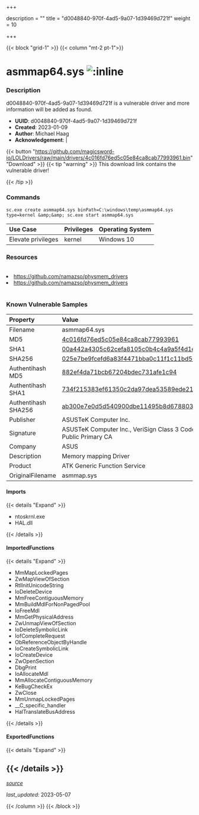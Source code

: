 +++

description = ""
title = "d0048840-970f-4ad5-9a07-1d39469d721f"
weight = 10

+++


{{< block "grid-1" >}}
{{< column "mt-2 pt-1">}}


# asmmap64.sys ![:inline](/images/twitter_verified.png) 


### Description

d0048840-970f-4ad5-9a07-1d39469d721f is a vulnerable driver and more information will be added as found.
- **UUID**: d0048840-970f-4ad5-9a07-1d39469d721f
- **Created**: 2023-01-09
- **Author**: Michael Haag
- **Acknowledgement**:  | [](https://twitter.com/)

{{< button "https://github.com/magicsword-io/LOLDrivers/raw/main/drivers/4c016fd76ed5c05e84ca8cab77993961.bin" "Download" >}}
{{< tip "warning" >}}
This download link contains the vulnerable driver!

{{< /tip >}}

### Commands

```
sc.exe create asmmap64.sys binPath=C:\windows\temp\asmmap64.sys type=kernel &amp;&amp; sc.exe start asmmap64.sys
```

| Use Case | Privileges | Operating System | 
|:---- | ---- | ---- |
| Elevate privileges | kernel | Windows 10 |

### Resources
<br>
<li><a href=" https://github.com/namazso/physmem_drivers"> https://github.com/namazso/physmem_drivers</a></li>
<li><a href="https://github.com/namazso/physmem_drivers">https://github.com/namazso/physmem_drivers</a></li>
<br>

### Known Vulnerable Samples

| Property           | Value |
|:-------------------|:------|
| Filename           | asmmap64.sys |
| MD5                | [4c016fd76ed5c05e84ca8cab77993961](https://www.virustotal.com/gui/file/4c016fd76ed5c05e84ca8cab77993961) |
| SHA1               | [00a442a4305c62cefa8105c0b4c4a9a5f4d1e93b](https://www.virustotal.com/gui/file/00a442a4305c62cefa8105c0b4c4a9a5f4d1e93b) |
| SHA256             | [025e7be9fcefd6a83f4471bba0c11f1c11bd5047047d26626da24ee9a419cdc4](https://www.virustotal.com/gui/file/025e7be9fcefd6a83f4471bba0c11f1c11bd5047047d26626da24ee9a419cdc4) |
| Authentihash MD5   | [882ef4da71bcb67204bdec731afe1c94](https://www.virustotal.com/gui/search/authentihash%253A882ef4da71bcb67204bdec731afe1c94) |
| Authentihash SHA1  | [734f215383ef61350c2da97dea53589ede21a3d2](https://www.virustotal.com/gui/search/authentihash%253A734f215383ef61350c2da97dea53589ede21a3d2) |
| Authentihash SHA256| [ab300e7e0d5d540900dbe11495b8d6788039d1cffb22e2dc2304b730a71eec97](https://www.virustotal.com/gui/search/authentihash%253Aab300e7e0d5d540900dbe11495b8d6788039d1cffb22e2dc2304b730a71eec97) |
| Publisher         | ASUSTeK Computer Inc. |
| Signature         | ASUSTeK Computer Inc., VeriSign Class 3 Code Signing 2004 CA, VeriSign Class 3 Public Primary CA   |
| Company           | ASUS |
| Description       | Memory mapping Driver |
| Product           | ATK Generic Function Service |
| OriginalFilename  | asmmap.sys |


#### Imports
{{< details "Expand" >}}
* ntoskrnl.exe
* HAL.dll

{{< /details >}}
#### ImportedFunctions
{{< details "Expand" >}}
* MmMapLockedPages
* ZwMapViewOfSection
* RtlInitUnicodeString
* IoDeleteDevice
* MmFreeContiguousMemory
* MmBuildMdlForNonPagedPool
* IoFreeMdl
* MmGetPhysicalAddress
* ZwUnmapViewOfSection
* IoDeleteSymbolicLink
* IofCompleteRequest
* ObReferenceObjectByHandle
* IoCreateSymbolicLink
* IoCreateDevice
* ZwOpenSection
* DbgPrint
* IoAllocateMdl
* MmAllocateContiguousMemory
* KeBugCheckEx
* ZwClose
* MmUnmapLockedPages
* __C_specific_handler
* HalTranslateBusAddress

{{< /details >}}
#### ExportedFunctions
{{< details "Expand" >}}

{{< /details >}}
-----



[*source*](https://github.com/magicsword-io/LOLDrivers/tree/main/yaml/d0048840-970f-4ad5-9a07-1d39469d721f.yaml)

*last_updated:* 2023-05-07








{{< /column >}}
{{< /block >}}
